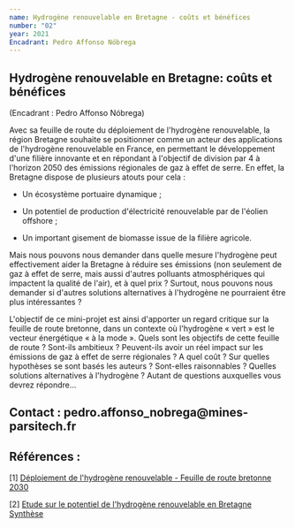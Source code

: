 ```yaml
---
name: Hydrogène renouvelable en Bretagne - coûts et bénéfices
number: "02"
year: 2021
Encadrant: Pedro Affonso Nóbrega
---
```


## Hydrogène renouvelable en Bretagne: coûts et bénéfices

(Encadrant : Pedro Affonso Nóbrega)

Avec sa feuille de route du déploiement de l'hydrogène renouvelable, la
région Bretagne souhaite se positionner comme un acteur des applications
de l'hydrogène renouvelable en France, en permettant le développement
d'une filière innovante et en répondant à l'objectif de division par 4 à
l'horizon 2050 des émissions régionales de gaz à effet de serre. En
effet, la Bretagne dispose de plusieurs atouts pour cela :

 - Un écosystème portuaire dynamique ;

 - Un potentiel de production d'électricité renouvelable par de l'éolien
offshore ;

 - Un important gisement de biomasse issue de la filière agricole.

Mais nous pouvons nous demander dans quelle mesure l'hydrogène peut
effectivement aider la Bretagne à réduire ses émissions (non seulement
de gaz à effet de serre, mais aussi d'autres polluants atmosphériques
qui impactent la qualité de l'air), et à quel prix ? Surtout, nous
pouvons nous demander si d'autres solutions alternatives à l'hydrogène
ne pourraient être plus intéressantes ?

L'objectif de ce mini-projet est ainsi d'apporter un regard critique sur
la feuille de route bretonne, dans un contexte où l'hydrogène « vert »
est le vecteur énergétique « à la mode ». Quels sont les objectifs de
cette feuille de route ? Sont-ils ambitieux ? Peuvent-ils avoir un réel
impact sur les émissions de gaz à effet de serre régionales ? A quel
coût ? Sur quelles hypothèses se sont basés les auteurs ? Sont-elles
raisonnables ? Quelles solutions alternatives à l'hydrogène ? Autant de
questions auxquelles vous devrez répondre...

## Contact : pedro.affonso_nobrega\@mines-parsitech.fr

## Références :

\[1\] [Déploiement de l\'hydrogène renouvelable - Feuille de route bretonne 2030](https://www.bretagne.bzh/app/uploads/Annexe-5-feuille_de_route_bretonne_hydrogene_renouvelable-2030-1.pdf)

\[2\] [Etude sur le potentiel de l\'hydrogène renouvelable en Bretagne Synthèse](https://www.bdi.fr/wp-content/uploads/2020/10/BDI-Synthese-Etude-Hydrogene_Bretagne-16oct2020.pdf)
